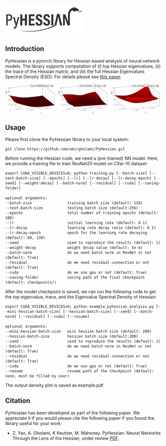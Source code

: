 ![Block](misc/pyhessian-01.png)


## Introduction
PyHessian is a pytorch library for Hessian based analysis of neural network models. The library supports computation of (i) top Hessian eigenvalues, (ii) the trace of the Hessian matrix, and (iii) the full Hessian Eigenvalues Spectral Density (ESD). For details please see [this paper](https://arxiv.org/pdf/1912.07145.pdf).

![Block](misc/resnet38.png)


## Usage
Please first clone the PyHessian library to your local system:
```
git clone https://github.com/amirgholami/PyHessian.git
```

Before running the Hessian code, we need a (pre-trained) NN model. Here, we provide a training file to train ResNet20 model on Cifar-10 dataset:
```
export CUDA_VISIBLE_DEVICES=0; python training.py [--batch-size] [--test-batch-size] [--epochs] [--lr] [--lr-decay] [--lr-decay-epoch] [--seed] [--weight-decay] [--batch-norm] [--residual] [--cuda] [--saving-folder]

optional arguments:
--batch-size                training batch size (default: 128)
--test-batch-size           testing batch size (default:256)
--epochs                    total number of training epochs (default: 180)
--lr                        initial learning rate (default: 0.1)
--lr-decay                  learning rate decay ratio (default: 0.1)
--lr-decay-epoch            epoch for the learning rate decaying (default: 80, 120)
--seed                      used to reproduce the results (default: 1)
--weight-decay              weight decay value (default: 5e-4)
--batch-norm                do we need batch norm in ResNet or not (default: True)
--residual                  do we need residual connection or not (default: True)
--cuda                      do we use gpu or not (default: True)
--saving-folder             saving path of the final checkpoint (default: checkpoints/)
```

After the model checkpoint is saved, we can run the following code to get the top eigenvalue, trace, and the Eigenvalue Spectral Density of Hessian:
```
export CUDA_VISIBLE_DEVICES=0; python example_pyhessian_analysis.py [--mini-hessian-batch-size] [--hessian-batch-size] [--seed] [--batch-norm] [--residual] [--cuda] [--resume]

optional arguments:
--mini-hessian-batch-size   mini hessian batch size (default: 200)
--hessian-batch-size        hessian batch size (default:200)
--seed                      used to reproduce the results (default: 1)
--batch-norm                do we need batch norm in ResNet or not (default: True)
--residual                  do we need residual connection or not (default: True)
--cuda                      do we use gpu or not (default: True)
--resume                    resume path of the checkpoint (default: none, must be filled by user)
```

The output density plot is saved as example.pdf 

## Citation
PyHessian has been developed as part of the following paper. We appreciate it if you would please cite the following paper if you found the library useful for your work:

* Z. Yao, A. Gholami, K Keutzer, M. Mahoney. PyHessian:  Neural Networks Through the Lens of the Hessian, under review [PDF](https://arxiv.org/pdf/1912.07145.pdf).


